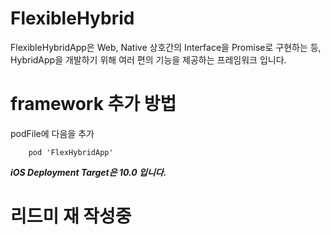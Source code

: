 # FlexibleHybrid

FlexibleHybridApp은 Web, Native 상호간의 Interface을 Promise로 구현하는 등, HybridApp을 개발하기 위해 여러 편의 기능을 제공하는 프레임워크 입니다.

# framework 추가 방법

podFile에 다음을 추가

```
    pod 'FlexHybridApp'
```

***iOS Deployment Target은 10.0 입니다.***  

# 리드미 재 작성중